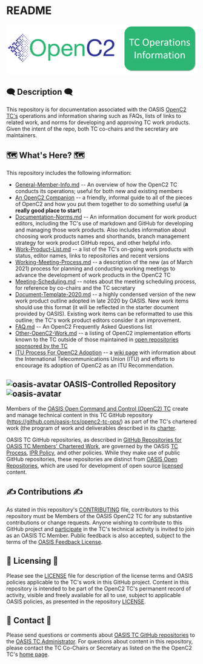 # README

![TC Ops Header Graphic](images/TC_Ops_Header.png)

## :left_speech_bubble: Description :left_speech_bubble:

This repository is for documentation associated with the OASIS [OpenC2
TC's](https://www.oasis-open.org/committees/tc_home.php?wg_abbrev=openc2)
operations and information sharing such as FAQs, lists of links
to related work, and norms for developing and approving TC work
products. Given the intent of the repo, both TC co-chairs and the
secretary are maintainers.

## :world_map:  What's Here? :world_map:

This repository includes the following information:

* [General-Member-Info.md](General-Member-Info.md)
  -- An overview of how the OpenC2 TC conducts its operations;
  useful for both new and existing members
* [An OpenC2 Companion](oc2-companion.md) -- a friendly, informal
  guide to all of the pieces of OpenC2 and how you put them
  together to do something useful (**a really good place to start**)
* [Documentation-Norms.md](Documentation-Norms.md)
  -- An information document for work product editors, including
  the TC's use of markdown and GitHub for developing and managing
  those work products. Also includes information about choosing
  work products names and shorthands, branch management strategy
  for work product GitHub repos, and other helpful info.
* [Work-Product-List.md](Work-Product-List.md) -- a list of the TC's on-going work products with status, editor names, links to repositories and recent versions
* [Working-Meeting-Process.md](Working-Meeting-Process.md) -- a description of the new (as of March 2021) process for planning and conducting working meetings to advance the development of work products in the OpenC2 TC
* [Meeting-Scheduling.md](Meeting-Scheduling.md)
  -- notes about the meeting scheduling process, for reference by
  co-chairs and the TC secretary
* [Document-Template-2020.md](Document-Template-2020.md) -- a highly condensed version of the new work product outline adopted in late 2020 by OASIS. New work items should use this format (it will be reflected in the starter document provided by OASIS). Existing work items can be reformatted to use this outline; the TC's work product editors consider it an improvement.
* [FAQ.md](FAQ.md)
  -- An OpenC2 Frequently Asked Questions list
* [Other-OpenC2-Work.md](Other-OpenC2-Work.md)
  -- a listing of OpenC2 implementation efforts known to the TC
  outside of those maintained in [open repositories sponsored by
  the
  TC](https://github.com/oasis-open?utf8=%E2%9C%93&q=openc2-&type=&language=)
* [ITU Process For OpenC2
  Adoption](https://github.com/oasis-tcs/openc2-tc-ops/wiki/ItuProcessForOpenC2Adoption)
  -- a [wiki
  page](https://github.com/oasis-tcs/openc2-tc-ops/wiki) with
  information about the International Telecommunications Union
  (ITU) and efforts to encourage its adoption of OpenC2 as an ITU
  Recommendation.

## ![oasis-avatar](https://avatars.githubusercontent.com/u/47402065?s=48&v=4) OASIS-Controlled Repository ![oasis-avatar](https://avatars.githubusercontent.com/u/47402065?s=48&v=4)

Members of the [OASIS Open Command and Control (OpenC2)
TC](https://www.oasis-open.org/committees/openc2/) create and
manage technical content in this TC GitHub repository
(https://github.com/oasis-tcs/openc2-tc-ops/) as part of the TC's
chartered work (the program of work and deliverables described in
its
[charter](https://www.oasis-open.org/committees/openc2/charter.php).

OASIS TC GitHub repositories, as described in [GitHub
Repositories for OASIS TC Members' Chartered
Work](https://www.oasis-open.org/resources/tcadmin/github-repositories-for-oasis-tc-members-chartered-work),
are governed by the OASIS [TC
Process](https://www.oasis-open.org/policies-guidelines/tc-process),
[IPR Policy](https://www.oasis-open.org/policies-guidelines/ipr),
and other policies. While they make use of public GitHub
repositories, these repositories are distinct from [OASIS Open
Repositories](https://www.oasis-open.org/resources/open-repositories),
which are used for development of open source
[licensed](https://www.oasis-open.org/resources/open-repositories/licenses)
content.


## :writing_hand: Contributions :writing_hand:

As stated in this repository's
[CONTRIBUTING](https://github.com/oasis-tcs/openc2-tc-ops/blob/main/CONTRIBUTING.md)
file, contributors to this repository must be Members of the
OASIS OpenC2 TC for any substantive contributions or change
requests. Anyone wishing to contribute to this GitHub project and
[participate](https://www.oasis-open.org/join/participation-instructions)
in the TC's technical activity is invited to join as an OASIS TC
Member. Public feedback is also accepted, subject to the terms of
the [OASIS Feedback
License](https://www.oasis-open.org/policies-guidelines/ipr#appendixa).


## :scroll: Licensing :scroll:

Please see the
[LICENSE](https://github.com/oasis-tcs/openc2-tc-ops/blob/main/LICENSE.md)
file for description of the license terms and OASIS policies
applicable to the TC's work in this GitHub project. Content in
this repository is intended to be part of the OpenC2 TC's
permanent record of activity, visible and freely available for
all to use, subject to applicable OASIS policies, as presented in
the repository
[LICENSE](https://github.com/oasis-tcs/openc2-tc-ops/blob/main/LICENSE.md).



## :envelope_with_arrow: Contact :envelope_with_arrow:

Please send questions or comments about [OASIS TC GitHub
repositories](https://www.oasis-open.org/resources/tcadmin/github-repositories-for-oasis-tc-members-chartered-work)
to the [OASIS TC Administrator](mailto:tc-admin@oasis-open.org).
For questions about content in this repository, please contact
the TC Co-Chairs or Secretary as listed on the the OpenC2 TC's
[home page](https://www.oasis-open.org/committees/openc2/).
